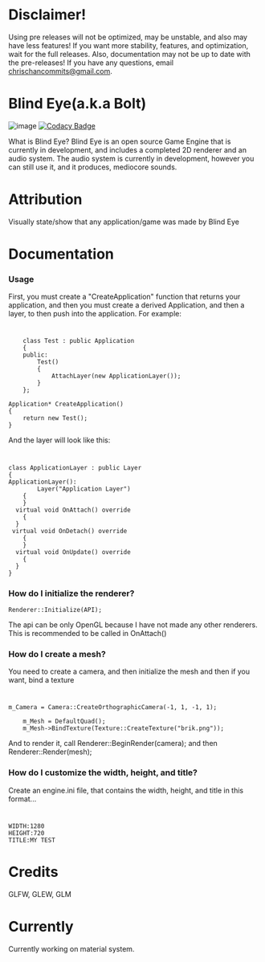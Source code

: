 # Disclaimer!
Using pre releases will not be optimized, may be unstable, and also may have less features! If you want more stability, features, and optimization, wait for the full releases.
Also, documentation may not be up to date with the pre-releases! If you have any questions, email chrischancommits@gmail.com.

# Blind Eye(a.k.a Bolt)

![image](https://user-images.githubusercontent.com/48699812/115972373-c515f400-a502-11eb-9ff9-c00e24a01746.png)
[![Codacy Badge](https://app.codacy.com/project/badge/Grade/3dc67625df1948e1b19b9d1ef280cfbe)](https://www.codacy.com/gh/chris-chan-commits/BlindEye/dashboard?utm_source=github.com&amp;utm_medium=referral&amp;utm_content=chris-chan-commits/BlindEye&amp;utm_campaign=Badge_Grade)

What is Blind Eye? Blind Eye is an open source Game Engine that is currently in development, and includes a completed 2D renderer and an audio system. The audio system is currently in development, however you can still use it, and it produces, mediocore sounds.

# Attribution
Visually state/show that any application/game was made by Blind Eye

# Documentation
### Usage
First, you must create a "CreateApplication" function that returns your application, and then you must create a derived Application, and then a layer, to then push into the application. For example:
#
        class Test : public Application
        {
        public:
	        Test()
	        {
		        AttachLayer(new ApplicationLayer());
	        }
        };

    Application* CreateApplication()
    {
	    return new Test();
    }
And the layer will look like this:
#
    class ApplicationLayer : public Layer
    {
    ApplicationLayer():
		    Layer("Application Layer")
	    {
	    }
      virtual void OnAttach() override
	    {
      }
     virtual void OnDetach() override
	    {
	    }
      virtual void OnUpdate() override
	    {
      }
    } 
### How do I initialize the renderer?
    Renderer::Initialize(API);
The api can be only OpenGL because I have not made any other renderers.
This is recommended to be called in OnAttach()
### How do I create a mesh?
You need to create a camera, and then initialize the mesh and then if you want, bind a texture
#
    m_Camera = Camera::CreateOrthographicCamera(-1, 1, -1, 1);

		m_Mesh = DefaultQuad();
		m_Mesh->BindTexture(Texture::CreateTexture("brik.png"));
And to render it, call Renderer::BeginRender(camera); and then Renderer::Render(mesh);
### How do I customize the width, height, and title?
Create an engine.ini file, that contains the width, height, and title in this format...
#
	WIDTH:1280
	HEIGHT:720
	TITLE:MY TEST



# Credits
GLFW, GLEW, GLM

# Currently
Currently working on material system.
